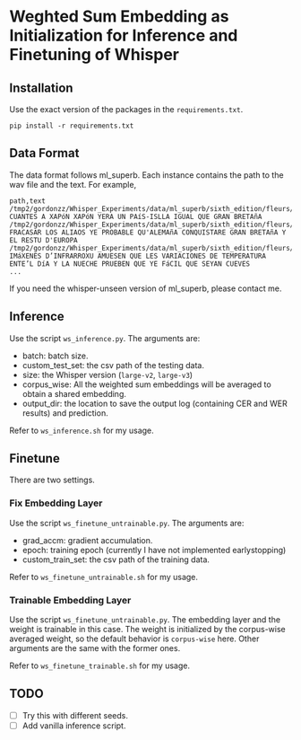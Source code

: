 # Weghted Sum Embedding as Initialization for Inference and Finetuning of Whisper

## Installation
Use the exact version of the packages in the ``requirements.txt``.
```
pip install -r requirements.txt
```

## Data Format
The data format follows ml_superb. Each instance contains the path to the wav file and the text.
For example,
```
path,text
/tmp2/gordonzz/Whisper_Experiments/data/ml_superb/sixth_edition/fleurs/ast/wav/fleurs_ast_000067.wav,EN CUANTES A XAPóN XAPóN YERA UN PAíS-ISLLA IGUAL QUE GRAN BRETAñA
/tmp2/gordonzz/Whisper_Experiments/data/ml_superb/sixth_edition/fleurs/ast/wav/fleurs_ast_000068.wav,DE FRACASAR LOS ALIAOS YE PROBABLE QU'ALEMAñA CONQUISTARE GRAN BRETAñA Y EL RESTU D'EUROPA
/tmp2/gordonzz/Whisper_Experiments/data/ml_superb/sixth_edition/fleurs/ast/wav/fleurs_ast_000069.wav,LES IMáXENES D’INFRARROXU AMUESEN QUE LES VARIACIONES DE TEMPERATURA ENTE’L DíA Y LA NUECHE PRUEBEN QUE YE FáCIL QUE SEYAN CUEVES
...
```

If you need the whisper-unseen version of ml_superb, please contact me.
## Inference
Use the script ``ws_inference.py``. The arguments are:
- batch: batch size.
- custom_test_set: the csv path of the testing data.
- size: the Whisper version (``large-v2``, ``large-v3``)
- corpus_wise: All the weighted sum embeddings will be averaged to obtain a shared embedding.
- output_dir: the location to save the output log (containing CER and WER results) and prediction.

Refer to ``ws_inference.sh`` for my usage.
## Finetune
There are two settings.
### Fix Embedding Layer
Use the script ``ws_finetune_untrainable.py``. The arguments are:
- grad_accm: gradient accumulation.
- epoch: training epoch (currently I have not implemented earlystopping)
- custom_train_set: the csv path of the training data.

Refer to ``ws_finetune_untrainable.sh`` for my usage.
### Trainable Embedding Layer
Use the script ``ws_finetune_untrainable.py``.
The embedding layer and the weight is trainable in this case. The weight is initialized by the corpus-wise averaged weight, so the default behavior is ``corpus-wise`` here.
Other arguments are the same with the former ones.

Refer to ``ws_finetune_trainable.sh`` for my usage.

## TODO
- [ ] Try this with different seeds.
- [ ] Add vanilla inference script.
